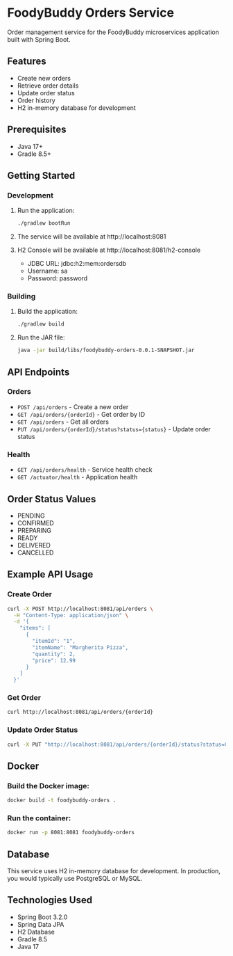 # FoodyBuddy Orders Service

Order management service for the FoodyBuddy microservices application built with Spring Boot.

## Features

- Create new orders
- Retrieve order details
- Update order status
- Order history
- H2 in-memory database for development

## Prerequisites

- Java 17+
- Gradle 8.5+

## Getting Started

### Development

1. Run the application:
   ```bash
   ./gradlew bootRun
   ```

2. The service will be available at http://localhost:8081

3. H2 Console will be available at http://localhost:8081/h2-console
   - JDBC URL: jdbc:h2:mem:ordersdb
   - Username: sa
   - Password: password

### Building

1. Build the application:
   ```bash
   ./gradlew build
   ```

2. Run the JAR file:
   ```bash
   java -jar build/libs/foodybuddy-orders-0.0.1-SNAPSHOT.jar
   ```

## API Endpoints

### Orders
- `POST /api/orders` - Create a new order
- `GET /api/orders/{orderId}` - Get order by ID
- `GET /api/orders` - Get all orders
- `PUT /api/orders/{orderId}/status?status={status}` - Update order status

### Health
- `GET /api/orders/health` - Service health check
- `GET /actuator/health` - Application health

## Order Status Values

- PENDING
- CONFIRMED
- PREPARING
- READY
- DELIVERED
- CANCELLED

## Example API Usage

### Create Order
```bash
curl -X POST http://localhost:8081/api/orders \
  -H "Content-Type: application/json" \
  -d '{
    "items": [
      {
        "itemId": "1",
        "itemName": "Margherita Pizza",
        "quantity": 2,
        "price": 12.99
      }
    ]
  }'
```

### Get Order
```bash
curl http://localhost:8081/api/orders/{orderId}
```

### Update Order Status
```bash
curl -X PUT "http://localhost:8081/api/orders/{orderId}/status?status=CONFIRMED"
```

## Docker

### Build the Docker image:
```bash
docker build -t foodybuddy-orders .
```

### Run the container:
```bash
docker run -p 8081:8081 foodybuddy-orders
```

## Database

This service uses H2 in-memory database for development. In production, you would typically use PostgreSQL or MySQL.

## Technologies Used

- Spring Boot 3.2.0
- Spring Data JPA
- H2 Database
- Gradle 8.5
- Java 17
